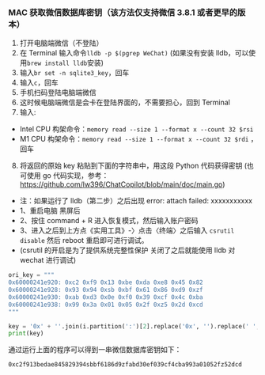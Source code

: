 ### MAC 获取微信数据库密钥（该方法仅支持微信 3.8.1 或者更早的版本）

1. 打开电脑端微信（不登陆）
2. 在 Terminal 输入命令`lldb -p $(pgrep WeChat)` (如果没有安装 lldb，可以使用`brew install lldb`安装)
3. 输入`br set -n sqlite3_key`，回车
4. 输入`c`，回车
5. 手机扫码登陆电脑端微信
6. 这时候电脑端微信是会卡在登陆界面的，不需要担心，回到 Terminal
7. 输入:

- Intel CPU 构架命令：`memory read --size 1 --format x --count 32 $rsi`
- M1 CPU 构架命令：`memory read --size 1 --format x --count 32 $rdi` ，回车

8. 将返回的原始 key 粘贴到下面的字符串中，用这段 Python 代码获得密钥
   (也可使用 go 代码实现，参考：https://github.com/lw396/ChatCopilot/blob/main/doc/main.go)

- 注：如果运行了 lldb（第二步）之后出现 error: attach failed: xxxxxxxxxxx
- 1、重启电脑 黑屏后
- 2、按住 command + R 进入恢复模式，然后输入账户密码
- 3、进入之后到上方点《实用工具》-〉点击〈终端〉之后输入 `csrutil disable` 然后 reboot 重启即可进行调试。
- (csrutil 的开启是为了提供系统完整性保护 关闭了之后就能使用 lldb 对 wechat 进行调试)

```python
ori_key = """
0x60000241e920: 0xc2 0xf9 0x13 0xbe 0xda 0xe8 0x45 0x82
0x60000241e928: 0x93 0x94 0xsb 0xbf 0x61 0x86 0xd9 0xzf
0x60000241e930: 0xab 0xd3 0x0e 0xf0 0x39 0xcf 0x4c 0xba
0x60000241e938: 0x99 0x3a 0x01 0x05 0x2f 0xz5 0x2d 0xcd
"""

key = '0x' + ''.join(i.partition(':')[2].replace('0x', '').replace(' ', '') for i in ori_key.split('\n')[1:5])
print(key)
```

通过运行上面的程序可以得到一串微信数据库密钥如下：

`0xc2f913bedae845829394sbbf6186d9zfabd30ef039cf4cba993a01052fz52dcd`
